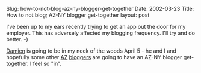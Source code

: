 Slug: how-to-not-blog-az-ny-blogger-get-together
Date: 2002-03-23
Title: How to not blog; AZ-NY blogger get-together
layout: post

I&#39;ve been up to my ears recently trying to get an app out the door for my employer. This has adversely affected my blogging frequency. I&#39;ll try and do better. -)

<a href="http://www.mrbarrett.com">Damien</a> is going to be in my neck of the woods April 5 - he and I and hopefully some other <a href="http://www.120degrees.com">AZ</a> <a href="http://homepage.mac.com/iblog/">bloggers</a> are going to have an AZ-NY blogger get-together. I feel so &quot;in&quot;.
